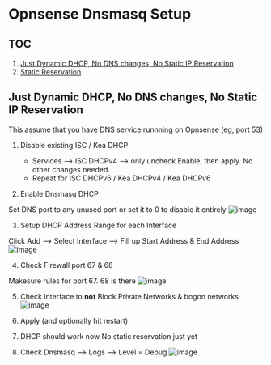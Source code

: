 # Opnsense Dnsmasq Setup
## TOC
1. [Just Dynamic DHCP, No DNS changes, No Static IP Reservation](https://www.github.com)
2. [Static Reservation](https://www.github.com)
    
## Just Dynamic DHCP, No DNS changes, No Static IP Reservation
This assume that you have DNS service runnning on Opnsense (eg, port 53)

1. Disable existing ISC / Kea DHCP
   * Services --> ISC DHCPv4 --> only uncheck Enable, then apply. No other changes needed.
   * Repeat for ISC DHCPv6 / Kea DHCPv4 / Kea DHCPv6

2. Enable Dnsmasq DHCP

Set DNS port to any unused port or set it to 0 to disable it entirely
![image](https://github.com/user-attachments/assets/bffec432-86ad-4c23-8812-e5c2a3ee5100)

3. Setup DHCP Address Range for each Interface

Click Add --> Select Interface --> Fill up Start Address & End Address
![image](https://github.com/user-attachments/assets/2925b378-503f-4764-846b-ab080e4b053d)

4. Check Firewall port 67 & 68

Makesure rules for port 67. 68 is there
![image](https://github.com/user-attachments/assets/0136cf95-aff7-4a9e-af6e-4955db5ee0c7)

5. Check Interface to **not** Block Private Networks & bogon networks
![image](https://github.com/user-attachments/assets/60c58d24-970e-446b-8e39-03fdd83a91ef)

6. Apply (and optionally hit restart)

7. DHCP should work now
No static reservation just yet
   
9. Check Dnsmasq --> Logs --> Level = Debug
![image](https://github.com/user-attachments/assets/3c8a13a3-6090-45d8-a1ed-b64789691d16)

